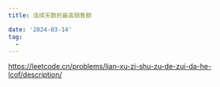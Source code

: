 ```yaml
---
title: 连续天数的最高销售额

date: '2024-03-14'
tag:
  - 
---
```

<https://leetcode.cn/problems/lian-xu-zi-shu-zu-de-zui-da-he-lcof/description/>
